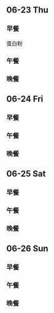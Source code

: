 ## 06-23 Thu

### 早餐

蛋白粉

### 午餐


### 晚餐


## 06-24 Fri

### 早餐



### 午餐



### 晚餐




## 06-25 Sat


### 早餐



### 午餐



### 晚餐


## 06-26 Sun

### 早餐



### 午餐



### 晚餐

